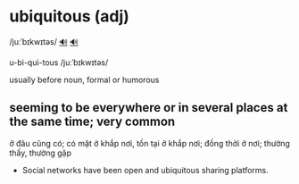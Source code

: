 # ubiquitous (adj)

/juːˈbɪkwɪtəs/ [🔊](https://www.oxfordlearnersdictionaries.com/media/english/uk_pron/u/ubi/ubiqu/ubiquitous__gb_1.mp3) [🔊](https://www.oxfordlearnersdictionaries.com/media/english/us_pron/u/ubi/ubiqu/ubiquitous__us_1.mp3)

u-bi-qui-tous /juːˈbɪkwɪtəs/

usually before noun, formal or humorous

## seeming to be everywhere or in several places at the same time; very common

ở đâu cũng có; có mặt ở khắp nơi, tồn tại ở khắp nơi; đồng thời ở nơi; thường thấy, thường gặp

- Social networks have been open and ubiquitous sharing platforms.